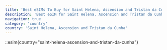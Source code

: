```yaml
---
title: 'Best eSIMs To Buy for Saint Helena, Ascension and Tristan da Cunha'
description: 'Best eSIM for Saint Helena, Ascension and Tristan da Cunha'
navigation: true
category: 'country'
country: 'Saint Helena, Ascension and Tristan da Cunha'
---
```


::esim{country="saint-helena-ascension-and-tristan-da-cunha"}
